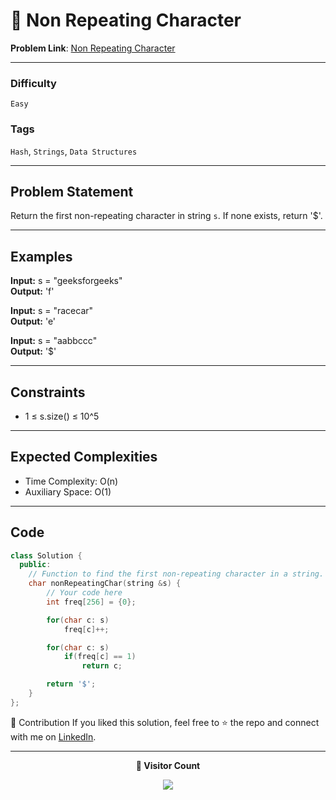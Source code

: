 # 🌳 Non Repeating Character

**Problem Link**: [Non Repeating Character](https://www.geeksforgeeks.org/problems/non-repeating-character-1587115620/0)

---

### Difficulty

`Easy`

### Tags

`Hash`, `Strings`, `Data Structures`

---

## Problem Statement

Return the first non-repeating character in string `s`. If none exists, return '$'.

---

## Examples

**Input:** s = "geeksforgeeks"  
**Output:** 'f'

**Input:** s = "racecar"  
**Output:** 'e'

**Input:** s = "aabbccc"  
**Output:** '$'

---

## Constraints

- 1 ≤ s.size() ≤ 10^5

---

## Expected Complexities

- Time Complexity: O(n)
- Auxiliary Space: O(1)

---

## Code

```cpp
class Solution {
  public:
    // Function to find the first non-repeating character in a string.
    char nonRepeatingChar(string &s) {
        // Your code here
        int freq[256] = {0};

        for(char c: s)
            freq[c]++;

        for(char c: s)
            if(freq[c] == 1)
                return c;

        return '$';
    }
};
```

🤝 Contribution
If you liked this solution, feel free to ⭐ the repo and connect with me on [LinkedIn](https://www.linkedin.com/in/sarvesh-choudhary-7571a6126/).

---

<p align="center"> <b>👀 Visitor Count</b> </p> <p align="center"> <img src="https://visitor-badge.laobi.icu/badge?page_id=sarveshguru.GFG-POTD" /> </p>
